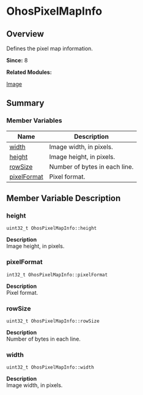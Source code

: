 # OhosPixelMapInfo


## Overview

Defines the pixel map information.

**Since:**
8

**Related Modules:**

[Image](image.md)


## Summary


### Member Variables

| Name | Description | 
| -------- | -------- |
| [width](#width) | Image width, in pixels.  | 
| [height](#height) | Image height, in pixels.  | 
| [rowSize](#rowsize) | Number of bytes in each line.  | 
| [pixelFormat](#pixelformat) | Pixel format.  | 


## Member Variable Description 


### height

  
```
uint32_t OhosPixelMapInfo::height
```
**Description**<br>
Image height, in pixels.


### pixelFormat

  
```
int32_t OhosPixelMapInfo::pixelFormat
```
**Description**<br>
Pixel format.


### rowSize

  
```
uint32_t OhosPixelMapInfo::rowSize
```
**Description**<br>
Number of bytes in each line.


### width

  
```
uint32_t OhosPixelMapInfo::width
```
**Description**<br>
Image width, in pixels.
